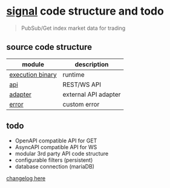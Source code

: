 # [signal](../README.md) code structure and todo
> PubSub/Get index market data for trading

## source code structure
| module                         | description          |
| ------------------------------ | -------------------- |
| [execution binary](./main.rs)  | runtime              |
| [api](./src/api)               | REST/WS API          |
| [adapter](./adapter/README.md) | external API adapter |
| [error](./src/error.rs)        | custom error         |

## todo
- OpenAPI compatible API for GET
- AsyncAPI compatible API for WS
- modular 3rd party API code structure
- configurable filters (persistent)
- database connection (mariaDB)

[changelog here](./CHANGELOG.md)
